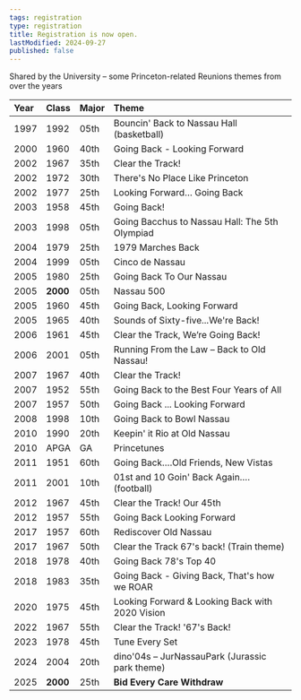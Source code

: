 ```yaml
---
tags: registration
type: registration
title: Registration is now open.
lastModified: 2024-09-27
published: false
---
```

Shared by the University – some Princeton-related Reunions themes from over the years

| Year | Class | Major | Theme |
| :---- | :---- | :---- | :---- |
| 1997 | 1992 | 05th | Bouncin' Back to Nassau Hall (basketball) |
| 2000 | 1960 | 40th | Going Back \- Looking Forward |
| 2002 | 1967 | 35th | Clear the Track\! |
| 2002 | 1972 | 30th | There's No Place Like Princeton |
| 2002 | 1977 | 25th | Looking Forward… Going Back |
| 2003 | 1958 | 45th | Going Back\! |
| 2003 | 1998 | 05th | Going Bacchus to Nassau Hall: The 5th Olympiad |
| 2004 | 1979 | 25th | 1979 Marches Back |
| 2004 | 1999 | 05th | Cinco de Nassau |
| 2005 | 1980 | 25th | Going Back To Our Nassau |
| 2005 | **2000** | 05th | Nassau 500 |
| 2005 | 1960 | 45th | Going Back, Looking Forward |
| 2005 | 1965 | 40th | Sounds of Sixty-five...We're Back\! |
| 2006 | 1961 | 45th | Clear the Track, We’re Going Back\! |
| 2006 | 2001 | 05th | Running From the Law – Back to Old Nassau\! |
| 2007 | 1967 | 40th | Clear the Track\! |
| 2007 | 1952 | 55th | Going Back to the Best Four Years of All |
| 2007 | 1957 | 50th | Going Back ... Looking Forward |
| 2008 | 1998 | 10th | Going Back to Bowl Nassau |
| 2010 | 1990 | 20th | Keepin' it Rio at Old Nassau |
| 2010 | APGA | GA   | Princetunes |
| 2011 | 1951 | 60th | Going Back….Old Friends, New Vistas |
| 2011 | 2001 | 10th | 01st and 10 Goin' Back Again….(football) |
| 2012 | 1967 | 45th | Clear the Track\! Our 45th |
| 2012 | 1957 | 55th | Going Back Looking Forward |
| 2017 | 1957 | 60th | Rediscover Old Nassau |
| 2017 | 1967 | 50th | Clear the Track 67's back\! (Train theme) |
| 2018 | 1978 | 40th | Going Back 78's Top 40 |
| 2018 | 1983 | 35th | Going Back \- Giving Back, That's how we ROAR |
| 2020 | 1975 | 45th | Looking Forward & Looking Back with 2020 Vision |
| 2022 | 1967 | 55th | Clear the Track\! '67's Back\! |
| 2023 | 1978 | 45th | Tune Every Set |
| 2024 | 2004 | 20th | dino'04s – JurNassauPark (Jurassic park theme)  |
| 2025 | **2000** | 25th | **Bid Every Care Withdraw**  |
